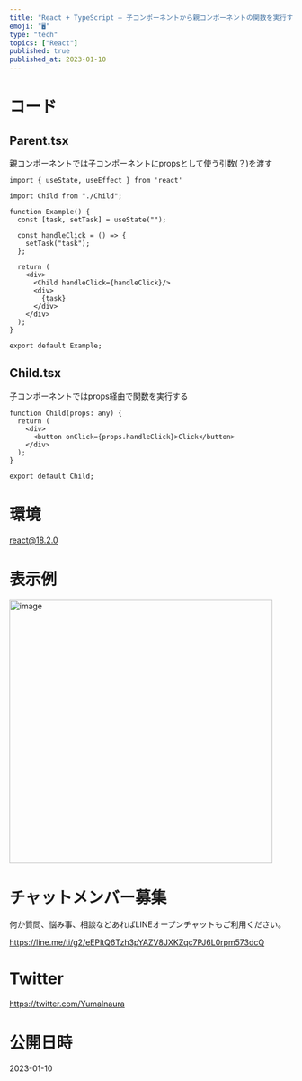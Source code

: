 ```yaml
---
title: "React + TypeScript – 子コンポーネントから親コンポーネントの関数を実行する "
emoji: "🖥"
type: "tech"
topics: ["React"]
published: true
published_at: 2023-01-10
---
```


# コード

## Parent.tsx

親コンポーネントでは子コンポーネントにpropsとして使う引数(？)を渡す

```tsx
import { useState, useEffect } from 'react'

import Child from "./Child";

function Example() {
  const [task, setTask] = useState("");

  const handleClick = () => {
    setTask("task");
  };

  return (
    <div>
      <Child handleClick={handleClick}/>
      <div>
        {task}
      </div>
    </div>
  );
}

export default Example;
```

## Child.tsx

子コンポーネントではprops経由で関数を実行する

```tsx
function Child(props: any) {
  return (
    <div>
      <button onClick={props.handleClick}>Click</button>
    </div>
  );
}

export default Child;
```

# 環境

react@18.2.0

# 表示例

<img width="468" alt="image" src="https://user-images.githubusercontent.com/13635059/211426459-72f5013c-c5bb-47a6-bbe0-b0de8c4f0753.png">


# チャットメンバー募集


何か質問、悩み事、相談などあればLINEオープンチャットもご利用ください。

https://line.me/ti/g2/eEPltQ6Tzh3pYAZV8JXKZqc7PJ6L0rpm573dcQ


# Twitter

https://twitter.com/YumaInaura



# 公開日時

2023-01-10
